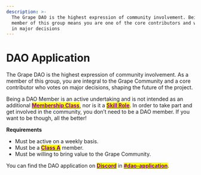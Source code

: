 ```yaml
---
description: >-
  The Grape DAO is the highest expression of community involvement. Being a
  member of this group means you are one of the core contributors and will vote
  in major decisions
---
```


# DAO Application

The Grape DAO is the highest expression of community involvement. As a member of this group, you are integral to the Grape Community and a core contributor who votes on major decisions, shaping the future of the project.

Being a DAO Member is an active undertaking and is not intended as an additional [<mark style="color:purple;">**Membership Class**</mark>](membership-classes.md), nor is it a [<mark style="color:purple;">**Skill Role**</mark>](skill-roles.md). In order to take part and get involved in the community, you don’t need to be a DAO member. If you want to be though, all the better!

**Requirements**

* Must be active on a weekly basis.
* Must be a [<mark style="color:purple;">**Class A**</mark>](membership-classes.md#class-a-gorilla) member.
* Must be willing to bring value to the Grape Community.

You can find the DAO application on [<mark style="color:purple;">**Discord**</mark>](https://discord.gg/greatape) in [<mark style="color:purple;">**#dao-application**</mark>](https://discord.gg/greatape).
